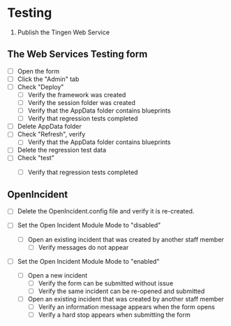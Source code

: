 # Testing

1. Publish the Tingen Web Service

## The Web Services Testing form

- [ ] Open the form
- [ ] Click the "Admin" tab
- [ ] Check "Deploy"
    - [ ] Verify the framework was created
    - [ ] Verify the session folder was created
    - [ ] Verify that the AppData folder contains blueprints
    - [ ] Verify that regression tests completed
- [ ] Delete AppData folder
- [ ] Check "Refresh", verify
    - [ ] Verify that the AppData folder contains blueprints
- [ ] Delete the regression test data
- [ ] Check "test"
    - [ ] Verify that regression tests completed



## OpenIncident

* [ ] Delete the OpenIncident.config file and verify it is re-created.

* [ ] Set the Open Incident Module Mode to "disabled"
  * [ ] Open an existing incident that was created by another staff member
    * [ ] Verify messages do not appear

* [ ] Set the Open Incident Module Mode to "enabled"
  * [ ] Open a new incident
    * [ ] Verify the form can be submitted without issue
    * [ ] Verify the same incident can be re-opened and submitted

  * [ ] Open an existing incident that was created by another staff member
    * [ ] Verify an information message appears when the form opens
    * [ ] Verify a hard stop appears when submitting the form